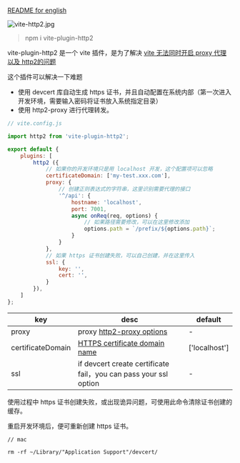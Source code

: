 [README for english](https://github.com/strongcode9527/vite-plugin-http2/blob/master/README-en.md)

![vite-http2.jpg](http://tva1.sinaimg.cn/large/005KcNyUly1gzhr1ei0b4j30gj04hjrg.jpg)

> npm i vite-plugin-http2


vite-plugin-http2 是一个 vite 插件，是为了解决 [vite 无法同时开启 proxy 代理以及 http2的问题](https://github.com/vitejs/vite/issues/484)

这个插件可以解决一下难题

- 使用 devcert 库自动生成 https 证书，并且自动配置在系统内部（第一次进入开发环境，需要输入密码将证书放入系统指定目录）
- 使用 http2-proxy 进行代理转发。

```javascript
// vite.config.js

import http2 from 'vite-plugin-http2';

export default {
    plugins: [
        http2 ({
            // 如果你的开发环境只是用 localhost 开发，这个配置项可以忽略
            certificateDomain: ['my-test.xxx.com'],
            proxy: {
                // 创建正则表达式的字符串，这里识别需要代理的接口
                '^/api': {
                    hostname: 'localhost',
                    port: 7001,
                    async onReq(req, options) {
                        // 如果路径需要修改，可以在这里修改添加
                        options.path = `/prefix/${options.path}`;
                    }
                }
            },
            // 如果 https 证书创建失败，可以自己创建，并在这里传入
            ssl: {
                key: '',
                cert: '',
            }
        }),
    ]
};

```


| key               | desc                                                                                        | default       |
| ------------------|---------------------------------------------------------------------------------------------| --------------- |
| proxy             | proxy [http2-proxy options](https://github.com/nxtedition/node-http2-proxy#options)         | -             |
| certificateDomain | [HTTPS certificate domain name](https://github.com/davewasmer/devcert#multiple-domains-san) | ['localhost'] |
| ssl               | if devcert create certificate fail，you can pass your ssl option                             | -              | 

使用过程中 https 证书创建失败，或出现诡异问题，可使用此命令清除证书创建的缓存。

重启开发环境后，便可重新创建 https 证书。

```
// mac

rm -rf ~/Library/"Application Support"/devcert/

```
